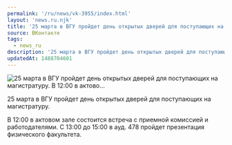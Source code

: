 ```yaml
---
permalink: '/ru/news/vk-3955/index.html'
layout: 'news.ru.njk'
title: '25 марта в ВГУ пройдет день открытых дверей для поступающих на магистратуру. В 12:00 в актово'
source: ВКонтакте
tags:
  - news_ru
description: '25 марта в ВГУ пройдет день открытых дверей для поступающих на магистратуру. В 12:00 в актово…'
updatedAt: 1488704601
---
```

![25 марта в ВГУ пройдет день открытых дверей для поступающих на магистратуру. В 12:00 в актово…](https://sun9-42.userapi.com/impf/c639123/v639123484/db67/N-F1xIXbS5U.jpg?size=1280x720&quality=96&sign=15a2a76f9138cf691173ac91adc2843c&c_uniq_tag=XfEp94DRxLY2F8x3hANoyYppSRiJqAZ7NHJNRPbDX5w&type=album)

25 марта в ВГУ пройдет день открытых дверей для поступающих на магистратуру.

В 12:00 в актовом зале состоится встреча с приемной комиссией и работодателями. С 13:00 до 15:00 в ауд. 478 пройдет презентация физического факультета.
